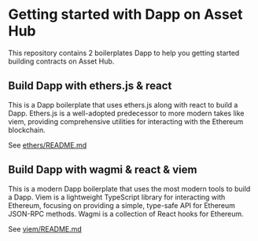 # Getting started with Dapp on Asset Hub

This repository contains 2 boilerplates Dapp to help you getting started building contracts on Asset Hub.

## Build Dapp with ethers.js & react

This is a Dapp boilerplate that uses ethers.js along with react to build a Dapp. Ethers.js is a well-adopted predecessor to more modern takes like viem, providing comprehensive utilities for interacting with the Ethereum blockchain.

See [ethers/README.md](./ethers)

## Build Dapp with wagmi & react & viem

This is a modern Dapp boilerplate that uses the most modern tools to build a Dapp. Viem is a lightweight TypeScript library for interacting with Ethereum, focusing on providing a simple, type-safe API for Ethereum JSON-RPC methods. Wagmi is a collection of React hooks for Ethereum.

See [viem/README.md](./viem)

